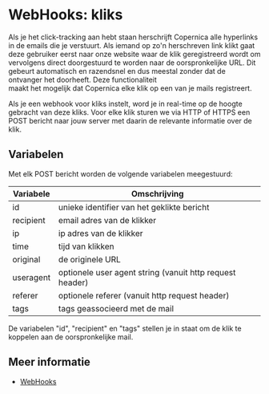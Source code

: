 # WebHooks: kliks

Als je het click-tracking aan hebt staan herschrijft Copernica 
alle hyperlinks in de emails die je verstuurt. Als iemand op zo'n 
herschreven link klikt gaat deze gebruiker eerst naar onze website waar 
de klik geregistreerd wordt om vervolgens direct doorgestuurd te
worden naar de oorspronkelijke URL. Dit gebeurt automatisch en razendsnel 
en dus meestal zonder dat de ontvanger het doorheeft. Deze functionaliteit  
maakt het mogelijk dat Copernica elke klik op een van je mails registreert.

Als je een webhook voor kliks instelt, word je in real-time op de 
hoogte gebracht van deze kliks. Voor elke klik sturen we via HTTP of 
HTTPS een POST bericht naar jouw server met daarin de relevante 
informatie over de klik.

## Variabelen

Met elk POST bericht worden de volgende variabelen meegestuurd:

| Variabele | Omschrijving                                             |
|-----------|----------------------------------------------------------|
| id        | unieke identifier van het geklikte bericht               |
| recipient | email adres van de klikker                               |
| ip        | ip adres van de klikker                                  |
| time      | tijd van klikken                                         |
| original  | de originele URL                                         |
| useragent | optionele user agent string (vanuit http request header) |
| referer   | optionele referer (vanuit http request header)           |
| tags      | tags geassocieerd met de mail                            |

De variabelen "id", "recipient" en "tags" stellen je in staat om de klik 
te koppelen aan de oorspronkelijke mail.

## Meer informatie

* [WebHooks](./webhooks)

